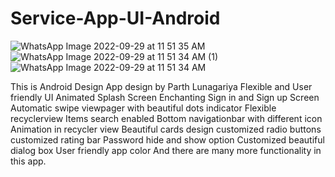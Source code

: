 # Service-App-UI-Android
![WhatsApp Image 2022-09-29 at 11 51 35 AM](https://user-images.githubusercontent.com/72681916/192954953-5c61314d-dc7b-4b16-ab3b-79a728cd1479.jpeg)
![WhatsApp Image 2022-09-29 at 11 51 34 AM (1)](https://user-images.githubusercontent.com/72681916/192955271-1b4feb79-bc79-4ca6-b6ce-c343e171670f.jpeg)
![WhatsApp Image 2022-09-29 at 11 51 34 AM](https://user-images.githubusercontent.com/72681916/192955362-bc5e8a7b-d7e2-4eca-b84c-e807ee06610c.jpeg)

This is Android Design App design by Parth Lunagariya
Flexible and User friendly UI
Animated Splash Screen
Enchanting Sign in and Sign up Screen
Automatic swipe viewpager with beautiful dots indicator
Flexible recyclerview
Items search enabled
Bottom navigationbar with different icon
Animation in recycler view
Beautiful cards design
customized radio buttons
customized rating bar
Password hide and show option
Customized beautiful dialog box
User friendly app color
And there are many more functionality in this app.
